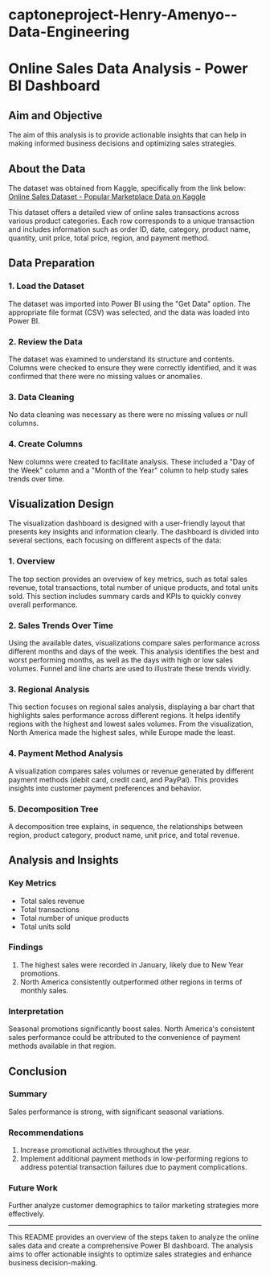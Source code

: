 # captoneproject-Henry-Amenyo--Data-Engineering
# Online Sales Data Analysis - Power BI Dashboard

## Aim and Objective

The aim of this analysis is to provide actionable insights that can help in making informed business decisions and optimizing sales strategies.

## About the Data

The dataset was obtained from Kaggle, specifically from the link below:
[Online Sales Dataset - Popular Marketplace Data on Kaggle](https://www.kaggle.com/datasets/shreyanshverma27/online-sales-dataset-popular-marketplace-data?utm_medium=social&utm_campaign=kaggle-dataset-share&utm_source=)

This dataset offers a detailed view of online sales transactions across various product categories. Each row corresponds to a unique transaction and includes information such as order ID, date, category, product name, quantity, unit price, total price, region, and payment method.

## Data Preparation

### 1. Load the Dataset

The dataset was imported into Power BI using the "Get Data" option. The appropriate file format (CSV) was selected, and the data was loaded into Power BI.

### 2. Review the Data

The dataset was examined to understand its structure and contents. Columns were checked to ensure they were correctly identified, and it was confirmed that there were no missing values or anomalies.

### 3. Data Cleaning

No data cleaning was necessary as there were no missing values or null columns.

### 4. Create Columns

New columns were created to facilitate analysis. These included a "Day of the Week" column and a "Month of the Year" column to help study sales trends over time.

## Visualization Design

The visualization dashboard is designed with a user-friendly layout that presents key insights and information clearly. The dashboard is divided into several sections, each focusing on different aspects of the data:

### 1. Overview

The top section provides an overview of key metrics, such as total sales revenue, total transactions, total number of unique products, and total units sold. This section includes summary cards and KPIs to quickly convey overall performance.

### 2. Sales Trends Over Time

Using the available dates, visualizations compare sales performance across different months and days of the week. This analysis identifies the best and worst performing months, as well as the days with high or low sales volumes. Funnel and line charts are used to illustrate these trends vividly.

### 3. Regional Analysis

This section focuses on regional sales analysis, displaying a bar chart that highlights sales performance across different regions. It helps identify regions with the highest and lowest sales volumes. From the visualization, North America made the highest sales, while Europe made the least.

### 4. Payment Method Analysis

A visualization compares sales volumes or revenue generated by different payment methods (debit card, credit card, and PayPal). This provides insights into customer payment preferences and behavior.

### 5. Decomposition Tree

A decomposition tree explains, in sequence, the relationships between region, product category, product name, unit price, and total revenue.

## Analysis and Insights

### Key Metrics

- Total sales revenue
- Total transactions
- Total number of unique products
- Total units sold

### Findings

1. The highest sales were recorded in January, likely due to New Year promotions.
2. North America consistently outperformed other regions in terms of monthly sales.

### Interpretation

Seasonal promotions significantly boost sales. North America's consistent sales performance could be attributed to the convenience of payment methods available in that region.

## Conclusion

### Summary

Sales performance is strong, with significant seasonal variations.

### Recommendations

1. Increase promotional activities throughout the year.
2. Implement additional payment methods in low-performing regions to address potential transaction failures due to payment complications.

### Future Work

Further analyze customer demographics to tailor marketing strategies more effectively.

---

This README provides an overview of the steps taken to analyze the online sales data and create a comprehensive Power BI dashboard. The analysis aims to offer actionable insights to optimize sales strategies and enhance business decision-making.
